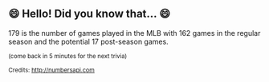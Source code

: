 ## :smile: Hello! Did you know that... :smile:
179 is the number of games played in the MLB with 162 games in the regular season and the potential 17 post-season games.

<sup>(come back in 5 minutes for the next trivia)</sup>


<sup>Credits: http://numbersapi.com</sup>
